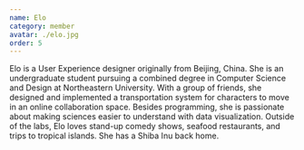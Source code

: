 ```yaml
---
name: Elo
category: member
avatar: ./elo.jpg
order: 5
---
```


Elo is a User Experience designer originally from Beijing, China. She is an undergraduate student pursuing a combined degree in Computer Science and Design at Northeastern University. With a group of friends, she designed and implemented a transportation system for characters to move in an online collaboration space. Besides programming, she is passionate about making sciences easier to understand with data visualization. Outside of the labs, Elo loves stand-up comedy shows, seafood restaurants, and trips to tropical islands. She has a Shiba Inu back home.
